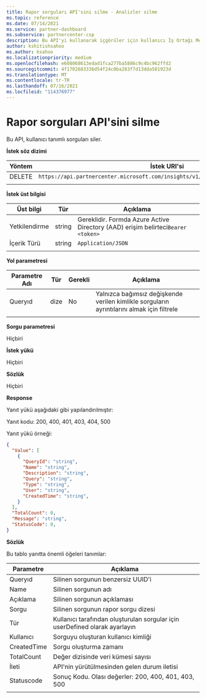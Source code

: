 ```yaml
---
title: Rapor sorguları API'sini silme - Analizler silme
ms.topic: reference
ms.date: 07/14/2021
ms.service: partner-dashboard
ms.subservice: partnercenter-csp
description: Bu API'yi kullanarak içgörüler için kullanıcı İş Ortağı Merkezi silin.
author: kshitishsahoo
ms.author: ksahoo
ms.localizationpriority: medium
ms.openlocfilehash: e608068613edad1fca277ba5886c9c4bc962ffd2
ms.sourcegitcommit: 4f1702683336d54f24c0ba283f7d13dda581923d
ms.translationtype: MT
ms.contentlocale: tr-TR
ms.lasthandoff: 07/16/2021
ms.locfileid: "114376977"
---
```

# <a name="delete-report-queries-api"></a>Rapor sorguları API'sini silme

Bu API, kullanıcı tanımlı sorguları siler.

**İstek söz dizimi**

|    Yöntem    |    İstek URI'si    |
|    ----    |    ----    |
|    DELETE    |    `https://api.partnercenter.microsoft.com/insights/v1/mpn/ScheduledQueries/{queryId}` |
|        |        |

**İstek üst bilgisi**

|    Üst bilgi    |    Tür    |    Açıklama    |
|    ----    |    ----    |    ----    |
|    Yetkilendirme    |    string    |    Gereklidir. Formda Azure Active Directory (AAD) erişim belirteci`Bearer <token>`    |
|    İçerik Türü    |    string    |    `Application/JSON`    |
|        |        |        |

**Yol parametresi**

|    Parametre Adı    |    Tür    |    Gerekli    |    Açıklama    |
|    ----    |    ----    |    ----    |    ----    |
|    Queryıd     |    dize     |    No    |    Yalnızca bağımsız değişkende verilen kimlikle sorguların ayrıntılarını almak için filtrele     |
|        |        |        |        |

**Sorgu parametresi**

Hiçbiri

**İstek yükü**

Hiçbiri

**Sözlük**

Hiçbiri

**Response**

Yanıt yükü aşağıdaki gibi yapılandırılmıştır:

Yanıt kodu: 200, 400, 401, 403, 404, 500

Yanıt yükü örneği:

```json
{ 
  "Value": [ 
    { 
      "QueryId": "string", 
      "Name": "string", 
      "Description": "string", 
      "Query": "string", 
      "Type": "string", 
      "User": "string", 
      "CreatedTime": "string", 
    } 
  ], 
  "TotalCount": 0, 
  "Message": "string", 
  "StatusCode": 0, 
}
```

**Sözlük**

Bu tablo yanıtta önemli öğeleri tanımlar:

|    Parametre    |    Açıklama    |
|    ----    |    ----    |
|    Queryıd     |    Silinen sorgunun benzersiz UUID'i    |
|    Name     |    Silinen sorgunun adı    |
|    Açıklama     |    Silinen sorgunun açıklaması     |
|    Sorgu     |    Silinen sorgunun rapor sorgu dizesi    |
|    Tür     |    Kullanıcı tarafından oluşturulan sorgular için userDefined olarak ayarlayın     |
|    Kullanıcı     |    Sorguyu oluşturan kullanıcı kimliği     |
|    CreatedTime     |    Sorgu oluşturma zamanı     |
|    TotalCount     |    Değer dizisinde veri kümesi sayısı     |
|    İleti     |    API'nin yürütülmesinden gelen durum iletisi     |
|    Statuscode     |    Sonuç Kodu. Olası değerler: 200, 400, 401, 403, 500     |
|        |        |
